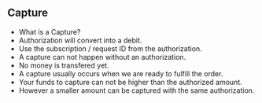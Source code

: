 ## Capture

- What is a Capture?
- Authorization will convert into a debit.
- Use the subscription / request ID from the authorization.
- A capture can not happen without an authorization.
- No money is transfered yet.
- A capture usually occurs when we are ready to fulfill the order. 
- Your funds to capture can not be higher than the authorized amount.
- However a smaller amount can be captured with the same authorization.   
